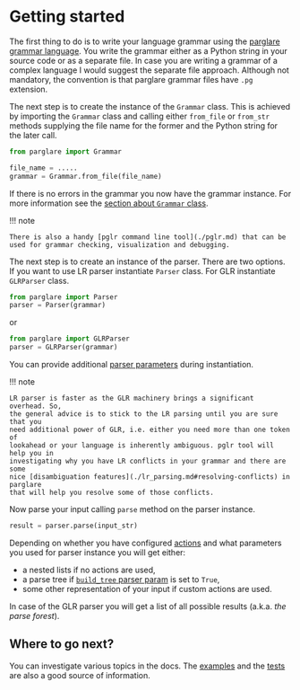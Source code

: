 # Getting started

The first thing to do is to write your language grammar using
the [parglare grammar language](./grammar_language.md). You write the grammar
either as a Python string in your source code or as a separate file. In case you
are writing a grammar of a complex language I would suggest the separate file
approach. Although not mandatory, the convention is that parglare grammar files
have `.pg` extension.

The next step is to create the instance of the `Grammar` class. This is achieved
by importing the `Grammar` class and calling either `from_file` or `from_str`
methods supplying the file name for the former and the Python string for the
later call.

```python
from parglare import Grammar

file_name = .....
grammar = Grammar.from_file(file_name)
```

If there is no errors in the grammar you now have the grammar instance. For more
information see the [section about `Grammar` class](./grammar.md).


!!! note

    There is also a handy [pglr command line tool](./pglr.md) that can be
    used for grammar checking, visualization and debugging.

The next step is to create an instance of the parser. There are two options. If
you want to use LR parser instantiate `Parser` class. For GLR instantiate
`GLRParser` class.


```python
from parglare import Parser
parser = Parser(grammar)
```

or

```python
from parglare import GLRParser
parser = GLRParser(grammar)
```

You can provide additional [parser parameters](./parser.md) during instantiation.

!!! note

    LR parser is faster as the GLR machinery brings a significant overhead. So,
    the general advice is to stick to the LR parsing until you are sure that you
    need additional power of GLR, i.e. either you need more than one token of
    lookahead or your language is inherently ambiguous. pglr tool will help you in
    investigating why you have LR conflicts in your grammar and there are some
    nice [disambiguation features](./lr_parsing.md#resolving-conflicts) in parglare
    that will help you resolve some of those conflicts.

Now parse your input calling `parse` method on the parser instance.

```python
result = parser.parse(input_str)
```

Depending on whether you have configured [actions](./actions.md) and what
parameters you used for parser instance you will
get either:

- a nested lists if no actions are used,
- a parse tree if [`build_tree` parser param](./parser.md#build_tree) is set to
  `True`,
- some other representation of your input if custom actions are used.

In case of the GLR parser you will get a list of all possible results (a.k.a.
_the parse forest_).

## Where to go next?

You can investigate various topics in the docs.
The [examples](https://github.com/igordejanovic/parglare/tree/master/examples)
and
the [tests](https://github.com/igordejanovic/parglare/tree/master/tests/func)
are also a good source of information.
